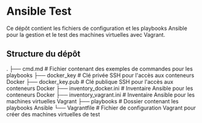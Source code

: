 # Ansible Test

Ce dépôt contient les fichiers de configuration et les playbooks Ansible pour la gestion et le test des machines virtuelles avec Vagrant.

## Structure du dépôt

.
├── cmd.md # Fichier contenant des exemples de commandes pour les playbooks
├── docker_key # Clé privée SSH pour l'accès aux conteneurs Docker
├── docker_key.pub # Clé publique SSH pour l'accès aux conteneurs Docker
├── inventory_docker.ini # Inventaire Ansible pour les conteneurs Docker
├── inventory_vagrant.ini # Inventaire Ansible pour les machines virtuelles Vagrant
├── playbooks # Dossier contenant les playbooks Ansible
└── Vagrantfile # Fichier de configuration Vagrant pour créer des machines virtuelles de test